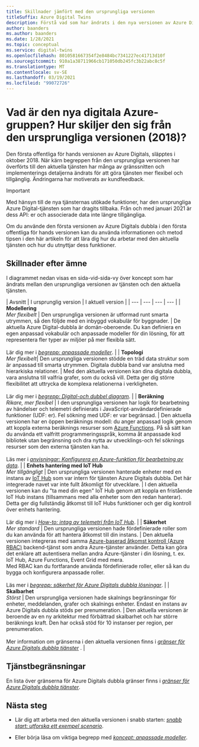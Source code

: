 ```yaml
---
title: Skillnader jämfört med den ursprungliga versionen
titleSuffix: Azure Digital Twins
description: Förstå vad som har ändrats i den nya versionen av Azure Digitals
author: baanders
ms.author: baanders
ms.date: 1/28/2021
ms.topic: conceptual
ms.service: digital-twins
ms.openlocfilehash: 8010581667354f2e8484bc7341227ec41713d10f
ms.sourcegitcommit: 910a1a38711966cb171050db245fc3b22abc8c5f
ms.translationtype: MT
ms.contentlocale: sv-SE
ms.lasthandoff: 03/19/2021
ms.locfileid: "99072726"
---
```

# <a name="what-is-the-new-azure-digital-twins-how-is-it-different-from-the-original-version-2018"></a>Vad är den nya digitala Azure-gruppen? Hur skiljer den sig från den ursprungliga versionen (2018)?

Den första offentliga för hands versionen av Azure Digitals, släpptes i oktober 2018. När kärn begreppen från den ursprungliga versionen har överförts till den aktuella tjänsten har många av gränssnitten och implementerings detaljerna ändrats för att göra tjänsten mer flexibel och tillgänglig. Ändringarna har motiverats av kundfeedback.

> [!IMPORTANT]
> Med hänsyn till de nya tjänsternas utökade funktioner, har den ursprungliga Azure Digital-tjänsten som har dragits tillbaka. Från och med januari 2021 är dess API: er och associerade data inte längre tillgängliga.

Om du använde den första versionen av Azure Digitals dubbla i den första offentliga för hands versionen kan du använda informationen och metod tipsen i den här artikeln för att lära dig hur du arbetar med den aktuella tjänsten och hur du utnyttjar dess funktioner.

## <a name="differences-by-topic"></a>Skillnader efter ämne

I diagrammet nedan visas en sida-vid-sida-vy över koncept som har ändrats mellan den ursprungliga versionen av tjänsten och den aktuella tjänsten.

| Avsnitt | I ursprunglig version | I aktuell version |
| --- | --- | --- | --- |
| **Modellering**<br>*Mer flexibelt* | Den ursprungliga versionen är utformad runt smarta utrymmen, så den följde med en inbyggd vokabulär för byggnader. | De aktuella Azure Digital-dubbla är domän-oberoende. Du kan definiera en egen anpassad vokabulär och anpassade modeller för din lösning, för att representera fler typer av miljöer på mer flexibla sätt.<br><br>Lär dig mer i [*begrepp: anpassade modeller*](concepts-models.md). |
| **Topologi**<br>*Mer flexibelt*| Den ursprungliga versionen stödde en träd data struktur som är anpassad till smarta utrymmen. Digitala dubbla band var anslutna med hierarkiska relationer. | Med den aktuella versionen kan dina digitala dubbla, vara anslutna till valfria grafer, som du också vill. Detta ger dig större flexibilitet att uttrycka de komplexa relationerna i verkligheten.<br><br>Lär dig mer i [*begrepp: Digital-och dubbel diagram*](concepts-twins-graph.md). |
| **Beräkning**<br>*Rikare, mer flexibel* | I den ursprungliga versionen har logik för bearbetning av händelser och telemetri definierats i JavaScript-användardefinierade funktioner (UDF: er). Fel sökning med UDF: er var begränsad. | Den aktuella versionen har en öppen beräknings modell: du anger anpassad logik genom att koppla externa beräknings resurser som [Azure Functions](../azure-functions/functions-overview.md). På så sätt kan du använda ett valfritt programmeringsspråk, komma åt anpassade kod bibliotek utan begränsning och dra nytta av utvecklings-och fel söknings resurser som den externa tjänsten kan ha.<br><br>Läs mer i [*anvisningar: Konfigurera en Azure-funktion för bearbetning av data*](how-to-create-azure-function.md). |
| **Enhets hantering med IoT Hub**<br>*Mer tillgängligt* | Den ursprungliga versionen hanterade enheter med en instans av [IoT Hub](../iot-hub/about-iot-hub.md) som var intern för tjänsten Azure Digitals dubbla. Det här integrerade navet var inte fullt åtkomligt för utvecklare. | I den aktuella versionen kan du "ta med din egen" IoT Hub genom att koppla en fristående IoT Hub instans (tillsammans med alla enheter som den redan hanterar). Detta ger dig fullständig åtkomst till IoT Hubs funktioner och ger dig kontroll över enhets hantering.<br><br>Lär dig mer i [*How-to: intag av telemetri från IoT Hub*](how-to-ingest-iot-hub-data.md). |
| **Säkerhet**<br>*Mer standard* | Den ursprungliga versionen hade fördefinierade roller som du kan använda för att hantera åtkomst till din instans. | Den aktuella versionen integreras med samma [Azure-baserad åtkomst kontroll (Azure RBAC)](../role-based-access-control/overview.md) backend-tjänst som andra Azure-tjänster använder. Detta kan göra det enklare att autentisera mellan andra Azure-tjänster i din lösning, t. ex. IoT Hub, Azure Functions, Event Grid med mera.<br>Med RBAC kan du fortfarande använda fördefinierade roller, eller så kan du bygga och konfigurera anpassade roller.<br><br>Läs mer i [*begrepp: säkerhet för Azure Digitals dubbla lösningar*](concepts-security.md). |
| **Skalbarhet**<br>*Störst* | Den ursprungliga versionen hade skalnings begränsningar för enheter, meddelanden, grafer och skalnings enheter. Endast en instans av Azure Digitals dubbla stöds per prenumeration.  | Den aktuella versionen är beroende av en ny arkitektur med förbättrad skalbarhet och har större beräknings kraft. Den har också stöd för 10 instanser per region, per prenumeration.<br><br>Mer information om gränserna i den aktuella versionen finns i [*gränser för Azure Digitals dubbla tjänster*](reference-service-limits.md) . |

## <a name="service-limits"></a>Tjänstbegränsningar

En lista över gränserna för Azure Digitals dubbla gränser finns i [*gränser för Azure Digitals dubbla tjänster*](reference-service-limits.md).

## <a name="next-steps"></a>Nästa steg

* Lär dig att arbeta med den aktuella versionen i snabb starten: [*snabb start: utforska ett exempel scenario*](quickstart-adt-explorer.md).

* Eller börja läsa om viktiga begrepp med [*koncept: anpassade modeller*](concepts-models.md).